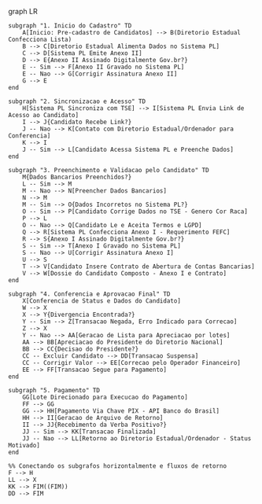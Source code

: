graph LR

    subgraph "1. Inicio do Cadastro" TD
        A[Inicio: Pre-cadastro de Candidatos] --> B(Diretorio Estadual Confecciona Lista)
        B --> C[Diretorio Estadual Alimenta Dados no Sistema PL]
        C --> D[Sistema PL Emite Anexo II]
        D --> E{Anexo II Assinado Digitalmente Gov.br?}
        E -- Sim --> F[Anexo II Gravado no Sistema PL]
        E -- Nao --> G[Corrigir Assinatura Anexo II]
        G --> E
    end

    subgraph "2. Sincronizacao e Acesso" TD
        H[Sistema PL Sincroniza com TSE] --> I[Sistema PL Envia Link de Acesso ao Candidato]
        I --> J{Candidato Recebe Link?}
        J -- Nao --> K[Contato com Diretorio Estadual/Ordenador para Conferencia]
        K --> I
        J -- Sim --> L[Candidato Acessa Sistema PL e Preenche Dados]
    end

    subgraph "3. Preenchimento e Validacao pelo Candidato" TD
        M{Dados Bancarios Preenchidos?}
        L -- Sim --> M
        M -- Nao --> N[Preencher Dados Bancarios]
        N --> M
        M -- Sim --> O{Dados Incorretos no Sistema PL?}
        O -- Sim --> P[Candidato Corrige Dados no TSE - Genero Cor Raca]
        P --> L
        O -- Nao --> Q[Candidato Le e Aceita Termos e LGPD]
        Q --> R[Sistema PL Confecciona Anexo I - Requerimento FEFC]
        R --> S{Anexo I Assinado Digitalmente Gov.br?}
        S -- Sim --> T[Anexo I Gravado no Sistema PL]
        S -- Nao --> U[Corrigir Assinatura Anexo I]
        U --> S
        T --> V[Candidato Insere Contrato de Abertura de Contas Bancarias]
        V --> W[Dossie do Candidato Composto - Anexo I e Contrato]
    end

    subgraph "4. Conferencia e Aprovacao Final" TD
        X[Conferencia de Status e Dados do Candidato]
        W --> X
        X --> Y{Divergencia Encontrada?}
        Y -- Sim --> Z[Transacao Negada, Erro Indicado para Correcao]
        Z --> X
        Y -- Nao --> AA[Geracao de Lista para Apreciacao por lotes]
        AA --> BB[Apreciacao do Presidente do Diretorio Nacional]
        BB --> CC{Decisao do Presidente?}
        CC -- Excluir Candidato --> DD[Transacao Suspensa]
        CC -- Corrigir Valor --> EE[Correcao pelo Operador Financeiro]
        EE --> FF[Transacao Segue para Pagamento]
    end

    subgraph "5. Pagamento" TD
        GG[Lote Direcionado para Execucao do Pagamento]
        FF --> GG
        GG --> HH[Pagamento Via Chave PIX - API Banco do Brasil]
        HH --> II[Geracao de Arquivo de Retorno]
        II --> JJ{Recebimento da Verba Positivo?}
        JJ -- Sim --> KK[Transacao Finalizada]
        JJ -- Nao --> LL[Retorno ao Diretorio Estadual/Ordenador - Status Motivado]
    end

    %% Conectando os subgrafos horizontalmente e fluxos de retorno
    F --> H
    LL --> X
    KK --> FIM((FIM))
    DD --> FIM
